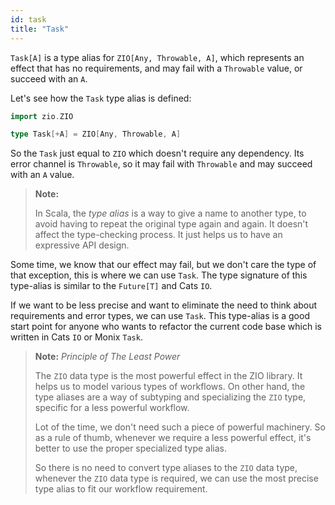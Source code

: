 ```yaml
---
id: task 
title: "Task"
---
```


`Task[A]` is a type alias for `ZIO[Any, Throwable, A]`, which represents an effect that has no requirements, and may fail with a `Throwable` value, or succeed with an `A`.

Let's see how the `Task` type alias is defined:

```scala mdoc:silent
import zio.ZIO

type Task[+A] = ZIO[Any, Throwable, A]
```

So the `Task` just equal to `ZIO` which doesn't require any dependency. Its error channel is `Throwable`, so it may fail with `Throwable` and may succeed with an `A` value.

> **Note:**
>
> In Scala, the _type alias_ is a way to give a name to another type, to avoid having to repeat the original type again and again. It doesn't affect the type-checking process. It just helps us to have an expressive API design.

Some time, we know that our effect may fail, but we don't care the type of that exception, this is where we can use `Task`. The type signature of this type-alias is similar to the `Future[T]` and Cats `IO`.

If we want to be less precise and want to eliminate the need to think about requirements and error types, we can use `Task`. This type-alias is a good start point for anyone who wants to refactor the current code base which is written in Cats `IO` or Monix `Task`. 

> **Note:** _Principle of The Least Power_
>
> The `ZIO` data type is the most powerful effect in the ZIO library. It helps us to model various types of workflows. On other hand, the type aliases are a way of subtyping and specializing the `ZIO` type, specific for a less powerful workflow. 
>
> Lot of the time, we don't need such a piece of powerful machinery. So as a rule of thumb, whenever we require a less powerful effect, it's better to use the proper specialized type alias.
>
> So there is no need to convert type aliases to the `ZIO` data type, whenever the `ZIO` data type is required, we can use the most precise type alias to fit our workflow requirement.
